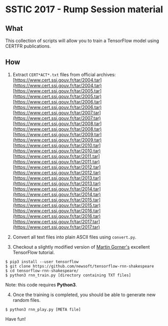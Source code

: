 # SSTIC 2017 - Rump Session material

## What

This collection of scripts will allow you to train a TensorFlow model using CERTFR publications.

## How

1. Extract `CERT*ACT*.txt` files from official archives:
[https://www.cert.ssi.gouv.fr/tar/2004.tar](https://www.cert.ssi.gouv.fr/tar/2004.tar)
[https://www.cert.ssi.gouv.fr/tar/2005.tar](https://www.cert.ssi.gouv.fr/tar/2005.tar)
[https://www.cert.ssi.gouv.fr/tar/2006.tar](https://www.cert.ssi.gouv.fr/tar/2006.tar)
[https://www.cert.ssi.gouv.fr/tar/2007.tar](https://www.cert.ssi.gouv.fr/tar/2007.tar)
[https://www.cert.ssi.gouv.fr/tar/2008.tar](https://www.cert.ssi.gouv.fr/tar/2008.tar)
[https://www.cert.ssi.gouv.fr/tar/2009.tar](https://www.cert.ssi.gouv.fr/tar/2009.tar)
[https://www.cert.ssi.gouv.fr/tar/2010.tar](https://www.cert.ssi.gouv.fr/tar/2010.tar)
[https://www.cert.ssi.gouv.fr/tar/2011.tar](https://www.cert.ssi.gouv.fr/tar/2011.tar)
[https://www.cert.ssi.gouv.fr/tar/2012.tar](https://www.cert.ssi.gouv.fr/tar/2012.tar)
[https://www.cert.ssi.gouv.fr/tar/2013.tar](https://www.cert.ssi.gouv.fr/tar/2013.tar)
[https://www.cert.ssi.gouv.fr/tar/2014.tar](https://www.cert.ssi.gouv.fr/tar/2014.tar)
[https://www.cert.ssi.gouv.fr/tar/2015.tar](https://www.cert.ssi.gouv.fr/tar/2015.tar)
[https://www.cert.ssi.gouv.fr/tar/2016.tar](https://www.cert.ssi.gouv.fr/tar/2016.tar)
[https://www.cert.ssi.gouv.fr/tar/2017.tar](https://www.cert.ssi.gouv.fr/tar/2017.tar)

2. Convert all text files into plain ASCII files using `convert.py`.

3. Checkout a slightly modified version of [Martin Gorner's](https://github.com/martin-gorner/tensorflow-rnn-shakespeare) excellent TensorFlow tutorial.
```
$ pip3 install --user tensorflow
$ git clone https://github.com/newsoft/tensorflow-rnn-shakespeare
$ cd tensorflow-rnn-shakespeare/
$ python3 rnn_train.py [directory containing TXT files]
```

Note: this code requires **Python3**.

4. Once the training is completed, you should be able to generate new random files.
```
$ python3 rnn_play.py [META file]
```

Have fun!